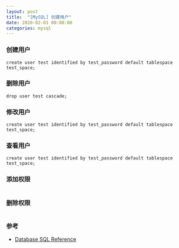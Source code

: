 ```yaml
---
layout: post
title:  "[MySQL] 创建用户"
date: 2020-02-01 00:00:00
categories: mysql
---
```


### 创建用户
```
create user test identified by test_password default tablespace test_space;
```

### 删除用户
```
drop user test cascade;
```

### 修改用户
```
create user test identified by test_password default tablespace test_space;
```

### 查看用户
```
create user test identified by test_password default tablespace test_space;
```

### 添加权限
```
```

### 删除权限
```
```

### 参考
+ [Database SQL Reference](https://docs.oracle.com/cd/B19306_01/server.102/b14200/statements_8003.htm)